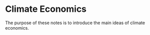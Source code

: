 # Climate Economics

The purpose of these notes is to introduce the main ideas of climate economics.
